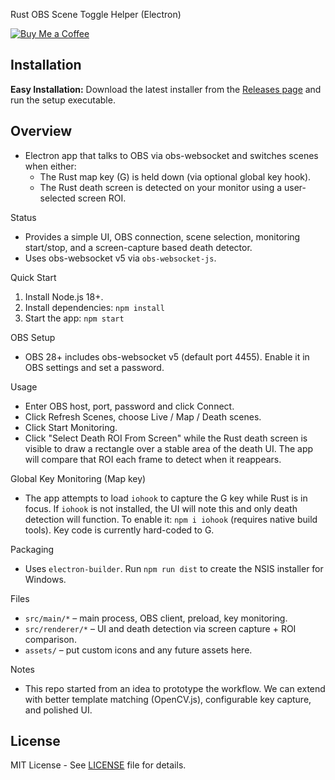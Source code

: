 Rust OBS Scene Toggle Helper (Electron)

[![Buy Me a Coffee](https://img.shields.io/badge/Buy%20Me%20a%20Coffee-support-yellow?logo=buy-me-a-coffee)](https://buymeacoffee.com/save5bucks)

## Installation

**Easy Installation:** Download the latest installer from the [Releases page](https://github.com/Save5Bucks/rust-hide-screen-on-death/releases) and run the setup executable.

## Overview
- Electron app that talks to OBS via obs-websocket and switches scenes when either:
  - The Rust map key (G) is held down (via optional global key hook).
  - The Rust death screen is detected on your monitor using a user-selected screen ROI.

Status
- Provides a simple UI, OBS connection, scene selection, monitoring start/stop, and a screen-capture based death detector.
- Uses obs-websocket v5 via `obs-websocket-js`.

Quick Start
1) Install Node.js 18+.
2) Install dependencies: `npm install`
3) Start the app: `npm start`

OBS Setup
- OBS 28+ includes obs-websocket v5 (default port 4455). Enable it in OBS settings and set a password.

Usage
- Enter OBS host, port, password and click Connect.
- Click Refresh Scenes, choose Live / Map / Death scenes.
- Click Start Monitoring.
- Click "Select Death ROI From Screen" while the Rust death screen is visible to draw a rectangle over a stable area of the death UI. The app will compare that ROI each frame to detect when it reappears.

Global Key Monitoring (Map key)
- The app attempts to load `iohook` to capture the G key while Rust is in focus. If `iohook` is not installed, the UI will note this and only death detection will function. To enable it: `npm i iohook` (requires native build tools). Key code is currently hard-coded to G.

Packaging
- Uses `electron-builder`. Run `npm run dist` to create the NSIS installer for Windows.

Files
- `src/main/*` – main process, OBS client, preload, key monitoring.
- `src/renderer/*` – UI and death detection via screen capture + ROI comparison.
- `assets/` – put custom icons and any future assets here.

Notes
- This repo started from an idea to prototype the workflow. We can extend with better template matching (OpenCV.js), configurable key capture, and polished UI.

## License

MIT License - See [LICENSE](LICENSE) file for details.
